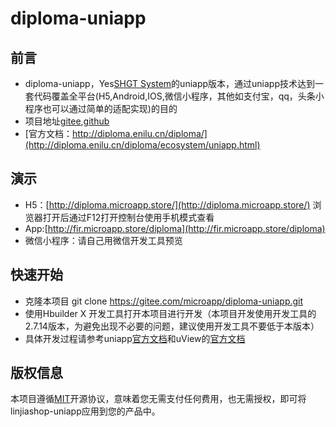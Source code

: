 # diploma-uniapp


## 前言 
- diploma-uniapp，Yes[SHGT System](http://diploma.enilu.cn/diploma/)的uniapp版本，通过uniapp技术达到一套代码覆盖全平台(H5,Android,IOS,微信小程序，其他如支付宝，qq，头条小程序也可以通过简单的适配实现)的目的
- 项目地址[gitee](https://gitee.com/microapp/diploma-uniapp),[github](https://github.com/microapp-store/diploma-uniapp)
- [官方文档：http://diploma.enilu.cn/diploma/](http://diploma.enilu.cn/diploma/ecosystem/uniapp.html)

## 演示

- H5：[http://diploma.microapp.store/](http://diploma.microapp.store/) 浏览器打开后通过F12打开控制台使用手机模式查看
- App:[http://fir.microapp.store/diploma](http://fir.microapp.store/diploma)
- 微信小程序：请自己用微信开发工具预览

## 快速开始
- 克隆本项目 git clone https://gitee.com/microapp/diploma-uniapp.git
- 使用Hbuilder X 开发工具打开本项目进行开发（本项目开发使用开发工具的2.7.14版本，为避免出现不必要的问题，建议使用开发工具不要低于本版本）
- 具体开发过程请参考uniapp[官方文档](https://uniapp.dcloud.io/)和uView的[官方文档](https://www.uviewui.com/)

 
## 版权信息
本项目遵循[MIT](https://en.wikipedia.org/wiki/MIT_License)开源协议，意味着您无需支付任何费用，也无需授权，即可将linjiashop-uniapp应用到您的产品中。
